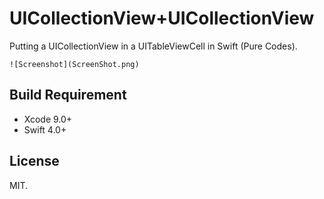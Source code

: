 # UICollectionView+UICollectionView

Putting a UICollectionView in a UITableViewCell in Swift (Pure Codes).

```https://github.com/Vincent-St/UICollectionView-UICollectionView/blob/master/ScreenShot.png
![Screenshot](ScreenShot.png)
```

## Build Requirement
- Xcode 9.0+
- Swift 4.0+


## License
MIT.
